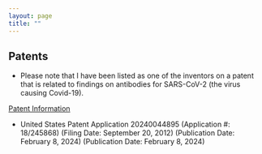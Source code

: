 ```yaml
---
layout: page
title: "" 
---
```

## Patents

- Please note that I have been listed as one of the inventors on a patent that is related to findings on antibodies for SARS-CoV-2 (the virus causing Covid-19). 

[Patent Information](https://www.freepatentsonline.com/y2024/0044895.html)

* United States Patent Application 20240044895
(Application #: 18/245868)
(Filing Date: September 20, 2012)
(Publication Date: February 8, 2024)
(Publication Date: February 8, 2024)
